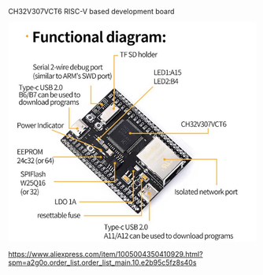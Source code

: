 CH32V307VCT6 RISC-V based development board

![image](https://github.com/yym36100/RISC-V_CH32V307VCT6/blob/main/Capture.JPG)

https://www.aliexpress.com/item/1005004350410929.html?spm=a2g0o.order_list.order_list_main.10.e2b95c5fz8s40s
